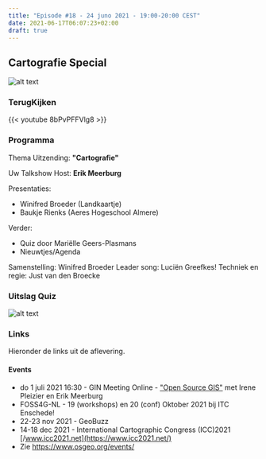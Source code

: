 ```yaml
---
title: "Episode #18 - 24 juno 2021 - 19:00-20:00 CEST"
date: 2021-06-17T06:07:23+02:00
draft: true
---
```


## Cartografie Special

![alt text](/images/episode-0018/poster-dggs-ep18.jpg "Ep 18 Poster")


### TerugKijken

{{< youtube 8bPvPFFVlg8 >}}

### Programma

Thema Uitzending: __"Cartografie"__ 

Uw Talkshow Host: __Erik Meerburg__

Presentaties:

* Winifred Broeder (Landkaartje)
* Baukje Rienks (Aeres Hogeschool Almere)
  
Verder: 

* Quiz door Mariëlle Geers-Plasmans
* Nieuwtjes/Agenda

Samenstelling: Winifred Broeder 
Leader song: Luciën Greefkes! 
Techniek en regie: Just van den Broecke  

### Uitslag Quiz

![alt text](/images/episode-0018/uitslag-quiz.png "Uitslag van De Grote Geo Quiz")

### Links

Hieronder de links uit de aflevering.

#### Events

* do 1 juli 2021 16:30 - GIN Meeting Online - ["Open Source GIS"](https://www.geoinformatienederland.nl/agenda/communibase/60b9e42fa1d5b300d9ca30f0/) met Irene Pleizier en Erik Meerburg               
* FOSS4G-NL - 19 (workshops) en 20 (conf) Oktober 2021 bij ITC Enschede!
* 22-23 nov 2021 - GeoBuzz 
* 14-18 dec 2021 - International Cartographic Congress (ICC)2021 [/www.icc2021.net](https://www.icc2021.net/)
* Zie https://www.osgeo.org/events/
